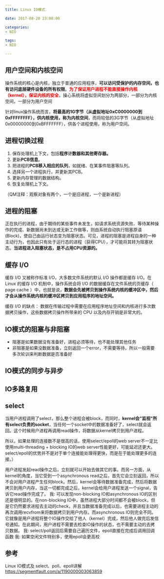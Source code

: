 ```yaml
---
title: Linux IO模式

date: 2017-08-20 23:08:00

categories:
- NIO

tags:
- NIO

---
```


## 用户空间和内核空间

操作系统的核心是内核，独立于普通的应用程序，**可以访问受保护的内存空间，也有访问底层硬件设备的所有权限**。<font color='red'>**为了保证用户进程不能直接操作内核（kernel），保证内核的安全**</font>，操心系统将虚拟空间划分为两部分，一部分为内核空间，一部分为用户空间

针对linux操作系统而言，**将最高的1G字节（从虚拟地址0xC0000000到0xFFFFFFFF），供内核使用，称为内核空间**，而将较低的3G字节（从虚拟地址0x00000000到0xBFFFFFFF），供各个进程使用，称为用户空间。

## 进程切换过程

1. 保存处理机上下文，包括**程序计数器和其他寄存器。**
2. 更新**PCB信息**。
3. 把进程的**PCB移入相应的队列**，如就绪、在某事件阻塞等队列。
4. 选择另一个进程执行，并更新其PCB。
5. 更新内存管理的数据结构。
6. 恢复处理机上下文。

（QM注释：观察对象有两个，一个是旧进程，一个是新进程）

## 进程的阻塞

正在执行的进程，由于期待的某些事件未发生，如请求系统资源失败、等待某种操作的完成、新数据尚未到达或无新工作做等，则由系统自动执行阻塞原语(Block)，使自己由运行状态变为阻塞状态。可见，进程的阻塞是进程自身的一种主动行为，也因此只有处于运行态的进程（获得CPU），才可能将其转为阻塞状态。**当进程进入阻塞状态，是不占用CPU资源的。**

## 缓存 I/O

缓存 I/O 又被称作标准 I/O，大多数文件系统的默认 I/O 操作都是缓存 I/O。在 Linux 的缓存 I/O 机制中，操作系统会将 I/O 的数据缓存在文件系统的页缓存（ page cache ）中，也就是说，**数据会先被拷贝到操作系统内核的缓冲区中，然后才会从操作系统内核的缓冲区拷贝到应用程序的地址空间。**

缓存 I/O 的缺点：
数据在传输过程中需要在应用程序地址空间和内核进行多次数据拷贝操作，这些数据拷贝操作所带来的 CPU 以及内存开销是非常大的。

## IO模式的阻塞与非阻塞

* 阻塞是如果数据没有准备好，进程必须等待，也不能处理其他任务
* 非阻塞是如果没数据准备，立刻返回一个error，不需要等待，所以一般需要多次轮训来判断数据是否准备好

## IO模式的同步与异步

## IO多路复用

## select

当用户进程调用了select，那么整个进程会被block，而同时，**kernel会"监视"所有select负责的socket**，当任何一个socket中的数据准备好了，select就会返回。这个时候用户进程再调用read操作，将数据从kernel拷贝到用户进程。



所以，如果处理的连接数不是很高的话，使用select/epoll的web server不一定比使用multi-threading + blocking IO的web server性能更好，可能延迟还更大。select/epoll的优势并不是对于单个连接能处理得更快，而是在于能处理更多的连接。）

用户进程发起read操作之后，立刻就可以开始去做其它的事。而另一方面，从kernel的角度，当它受到一个asynchronous read之后，首先它会立刻返回，所以不会对用户进程产生任何block。然后，kernel会等待数据准备完成，然后将数据拷贝到用户内存，当这一切都完成之后，kernel会给用户进程发送一个signal，告诉它read操作完成了。
我:
可以发现non-blocking IO和asynchronous IO的区别还是很明显的。在non-blocking IO中，虽然进程大部分时间都不会被block，但是它仍然要求进程去主动的check，并且当数据准备完成以后，也需要进程主动的再次调用recvfrom来将数据拷贝到用户内存。而asynchronous IO则完全不同。它就像是用户进程将整个IO操作交给了他人（kernel）完成，然后他人做完后发信号通知。在此期间，用户进程不需要去检查IO操作的状态，也不需要主动的去拷贝数据。
我:
select/poll返回后需要自己遍历文件，epoll直接在完成后调用回调函数
我:
如果空闲文件特别多，使用epoll会更高校

## 参考

Linux IO模式及 select、poll、epoll详解
https://segmentfault.com/a/1190000003063859
